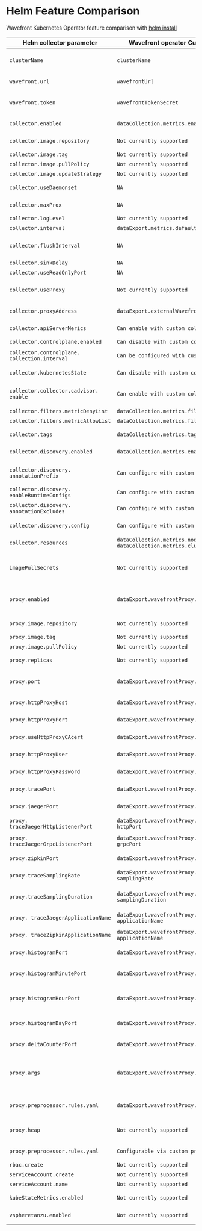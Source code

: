 # Helm Feature Comparison
Wavefront Kubernetes Operator feature comparison with [helm install](https://github.com/wavefrontHQ/helm/tree/master/wavefront#configuration)


| Helm collector parameter                      | Wavefront operator Custom Resource `spec`.                                                           | Description                                                                                                                                                    |
|-----------------------------------------------|------------------------------------------------------------------------------------------------------|----------------------------------------------------------------------------------------------------------------------------------------------------------------|
| `clusterName`                                 | `clusterName`                                                                                        | ClusterName is a unique name for the Kubernetes cluster to be identified via a metric tag on Wavefront                                                         |
| `wavefront.url`                               | `wavefrontUrl`                                                                                       | Wavefront URL for your cluster. Ex: https://<your_cluster>.wavefront.com                                                                                       |
| `wavefront.token`                             | `wavefrontTokenSecret`                                                                               | WavefrontTokenSecret is the name of the secret that contains a wavefront API Token.                                                                            |
| `collector.enabled`                           | `dataCollection.metrics.enable`                                                                      | Metrics holds the configuration for node and cluster collectors.                                                                                               |
| `collector.image.repository`                  | `Not currently supported`                                                                            | Wavefront collector image registry and name                                                                                                                    |
| `collector.image.tag`                         | `Not currently supported`                                                                            | Wavefront collector image tag                                                                                                                                  |
| `collector.image.pullPolicy`                  | `Not currently supported`                                                                            | Wavefront collector image pull policy                                                                                                                          |
| `collector.image.updateStrategy`              | `Not currently supported`                                                                            | Wavefront collector updateStrategy                                                                                                                             |
| `collector.useDaemonset`                      | `NA`                                                                                                 | The operator uses an improved leader deployment/daemonSet architecture                                                                                         |
| `collector.maxProx`                           | `NA`                                                                                                 | Not supported in helm or operator install                                                                                                                      |
| `collector.logLevel`                          | `Not currently supported`                                                                            | Min logging level (info, debug, trace)                                                                                                                         |
| `collector.interval`                          | `dataExport.metrics.defaultCollectionInterval`                                                       | Default metrics collection interval                                                                                                                            |
| `collector.flushInterval`                     | `NA`                                                                                                 | This option was removed and the optimal flush interval is automatically set.                                                                                   |
| `collector.sinkDelay`                         | `NA`                                                                                                 | This option was removed.                                                                                                                                       |
| `collector.useReadOnlyPort`                   | `NA`                                                                                                 | This option was removed.                                                                                                                                       |
| `collector.useProxy`                          | `Not currently supported`                                                                            | Operator no longer supports direct ingest, requires internal or external proxy configuration                                                                   |
| `collector.proxyAddress`                      | `dataExport.externalWavefrontProxy.Url`                                                              | Url is the proxy URL that the collector sends metrics to.                                                                                                      |
| `collector.apiServerMerics`                   | `Can enable with custom collector config`                                                            | Collect metrics about Kubernetes API server.                                                                                                                   |
| `collector.controlplane.enabled`              | `Can disable with custom collector config`                                                           | Enable control plane metrics.                                                                                                                                  |
| `collector.controlplane. collection.interval` | `Can be configured with custom collector config`                                                     | The collection interval for the control plane metrics                                                                                                          |
| `collector.kubernetesState`                   | `Can disable with custom collector config`                                                           | Collect metrics about Kubernetes resource states.                                                                                                              |
| `collector.collector.cadvisor. enable`        | `Can enable with custom collector config`                                                            | Enable cAdvisor prometheus endpoint. See the cAdvisor docs for details on what metrics are available.                                                          |
| `collector.filters.metricDenyList`            | `dataCollection.metrics.filters.denyList`                                                            | List of metric patterns to deny.                                                                                                                               |
| `collector.filters.metricAllowList`           | `dataCollection.metrics.filters.allowList`                                                           | List of metric patterns to allow.                                                                                                                              |
| `collector.tags`                              | `dataCollection.metrics.tags`                                                                        | Map of tags (key/value) to add to all metrics collected                                                                                                        |
| `collector.discovery.enabled`                 | `dataCollection.metrics.enableDiscovery`                                                             | Rules based and Prometheus endpoints auto-discovery. Defaults to true.                                                                                         |
| `collector.discovery. annotationPrefix`       | `Can configure with custom collector config`                                                         | Replaces prometheus.io as prefix for annotations of auto-discovered Prometheus endpoints                                                                       |
| `collector.discovery. enableRuntimeConfigs`   | `Can configure with custom collector config`                                                         | Enable runtime discovery rules                                                                                                                                 |
| `collector.discovery. annotationExcludes`     | `Can configure with custom collector config`                                                         | Exclude resources from annotation based auto-discovery                                                                                                         |
| `collector.discovery.config`                  | `Can configure with custom collector config`                                                         | Exclude resources from annotation based auto-discovery                                                                                                         |
| `collector.resources`                         | `dataCollection.metrics.nodeCollector.resources` `dataCollection.metrics.clusterCollector.resources` | Configuration for rules based auto-discovery                                                                                                                   |
| `imagePullSecrets`                            | `Not currently supported`                                                                            | Enable Wavefront proxy and collector to pull from private image repositories. Note: secret must exist in namespace that will be used for the installation.     |
| `proxy.enabled`                               | `dataExport.wavefrontProxy.enable`                                                                   | Enable is whether to enable the wavefront proxy. Defaults to true. Disable to use `dataExport.externalWavefrontProxy.Url`                                      |
| `proxy.image.repository`                      | `Not currently supported`                                                                            | Wavefront collector image registry and name                                                                                                                    |
| `proxy.image.tag`                             | `Not currently supported`                                                                            | Wavefront proxy image tag                                                                                                                                      |
| `proxy.image.pullPolicy`                      | `Not currently supported`                                                                            | Wavefront proxy image pull policy                                                                                                                              |
| `proxy.replicas`                              | `Not currently supported`                                                                            | Replicas to deploy for Wavefront proxy (usually 1)                                                                                                             |
| `proxy.port`                                  | `dataExport.wavefrontProxy.metricPort`                                                               | MetricPort is the port for sending Wavefront data format metrics. Defaults to 2878.                                                                            |
| `proxy.httpProxyHost`                         | `dataExport.wavefrontProxy.httpProxy.secret`                                                         | Name of the secret containing the HttpProxy configuration.                                                                                                     |
| `proxy.httpProxyPort`                         | `dataExport.wavefrontProxy.httpProxy.secret`                                                         | Name of the secret containing the HttpProxy configuration.                                                                                                     |
| `proxy.useHttpProxyCAcert`                    | `dataExport.wavefrontProxy.httpProxy.secret`                                                         | Name of the secret containing the HttpProxy configuration.                                                                                                     |
| `proxy.httpProxyUser`                         | `dataExport.wavefrontProxy.httpProxy.secret`                                                         | Name of the secret containing the HttpProxy configuration.                                                                                                     |
| `proxy.httpProxyPassword`                     | `dataExport.wavefrontProxy.httpProxy.secret`                                                         | Name of the secret containing the HttpProxy configuration.                                                                                                     |
| `proxy.tracePort`                             | `dataExport.wavefrontProxy.tracing.wavefront.port`                                                   | Port for sending distributed wavefront format tracing data (usually 30000)                                                                                     |
| `proxy.jaegerPort`                            | `dataExport.wavefrontProxy.tracing.jaeger.port`                                                      | Port for Jaeger format tracing data (usually 30001)                                                                                                            |
| `proxy. traceJaegerHttpListenerPort`          | `dataExport.wavefrontProxy.tracing.jaeger. httpPort`                                                 | HttpPort for Jaeger Thrift format data (usually 30080)                                                                                                         |
| `proxy. traceJaegerGrpcListenerPort`          | `dataExport.wavefrontProxy.tracing.jaeger. grpcPort`                                                 | GrpcPort for Jaeger GRPC format data (usually 14250)                                                                                                           |
| `proxy.zipkinPort`                            | `dataExport.wavefrontProxy.tracing.zipkin.port`                                                      | Port for Zipkin format tracing data (usually 9411)                                                                                                             |
| `proxy.traceSamplingRate`                     | `dataExport.wavefrontProxy.tracing.wavefront. samplingRate`                                          | SamplingRate Distributed tracing data sampling rate (0 to 1)                                                                                                   |
| `proxy.traceSamplingDuration`                 | `dataExport.wavefrontProxy.tracing.wavefront. samplingDuration`                                      | SamplingDuration When set to greater than 0, spans that exceed this duration will force trace to be sampled (ms)                                               |
| `proxy. traceJaegerApplicationName`           | `dataExport.wavefrontProxy.tracing.jaeger. applicationName`                                          | Custom application name for traces received on Jaeger's Http or Gprc port.                                                                                     |
| `proxy. traceZipkinApplicationName`           | `dataExport.wavefrontProxy.tracing.zipkin. applicationName`                                          | Custom application name for traces received on Zipkin's port.                                                                                                  |
| `proxy.histogramPort`                         | `dataExport.wavefrontProxy.histogram.port`                                                           | Port for wavefront histogram distributions (usually 40000)                                                                                                     |
| `proxy.histogramMinutePort`                   | `dataExport.wavefrontProxy.histogram.minutePort`                                                     | Port to accumulate 1-minute based histograms on Wavefront data format (usually 40001)                                                                          |
| `proxy.histogramHourPort`                     | `dataExport.wavefrontProxy.histogram.hourPort`                                                       | Port to accumulate 1-hour based histograms on Wavefront data format (usually 40002)                                                                            |
| `proxy.histogramDayPort`                      | `dataExport.wavefrontProxy.histogram.dayPort`                                                        | Port to accumulate 1-day based histograms on Wavefront data format (usually 40002)                                                                             |
| `proxy.deltaCounterPort`                      | `dataExport.wavefrontProxy.deltaCounterPort`                                                         | Port to send delta counters on Wavefront data format (usually 50000)                                                                                           |
| `proxy.args`                                  | `dataExport.wavefrontProxy.args`                                                                     | Additional Wavefront proxy properties can be passed as command line arguments in the `--<property_name> <value>` format. Multiple properties can be specified. |
| `proxy.preprocessor.rules.yaml`               | `dataExport.wavefrontProxy.preprocessor`                                                             | Name of the configmap containing a rules.yaml key with proxy preprocessing rules                                                                               |
| `proxy.heap`                                  | `Not currently supported`                                                                            | Wavefront proxy Java heap maximum usage (java -Xmx command line option)                                                                                        |
| `proxy.preprocessor.rules.yaml`               | `Configurable via custom preproccesor rules`                                                         | YAML configuraiton for Wavefront proxy preprocessor rules                                                                                                      |
| `rbac.create`                                 | `Not currently supported`                                                                            | Create RBAC resources                                                                                                                                          |
| `serviceAccount.create`                       | `Not currently supported`                                                                            | Create Wavefront service account                                                                                                                               |
| `serviceAccount.name`                         | `Not currently supported`                                                                            | Name of Wavefront service account                                                                                                                              |
| `kubeStateMetrics.enabled`                    | `Not currently supported`                                                                            | Setup and enable Kube State Metrics for collection                                                                                                             |
| `vspheretanzu.enabled`                        | `Not currently supported`                                                                            | Enable and create role binding for vSphere with Tanzu kubernetes cluster                                                                                       |
